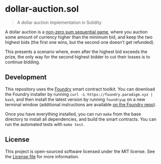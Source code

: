# dollar-auction.sol

> A dollar auction implementation in Solidity

A dollar auction is a [non-zero sum sequential game](https://en.wikipedia.org/wiki/Dollar_auction), where you auction some amount of currency higher than the minimum bid, and keep the two highest bids (the first one wins, but the second one doesn't get refunded).

This presents a scenario where, even after the highest bid exceeds the prize, the only way for the second highest bidder to cut their losses is to continue bidding.

## Development

This repository uses the [Foundry](https://github.com/gakonst/foundry) smart contract toolkit. You can download the Foundry installer by running `curl -L https://foundry.paradigm.xyz | bash`, and then install the latest version by running `foundryup` on a new terminal window (additional instructions are available [on the Foundry repo](https://github.com/gakonst/foundry#installation)).

Once you have everything installed, you can run `make` from the base directory to install all dependencies, and build the smart contracts. You can run the automated tests with `make test`.

## License

This project is open-sourced software licensed under the MIT license. See the [License file](LICENSE) for more information.
